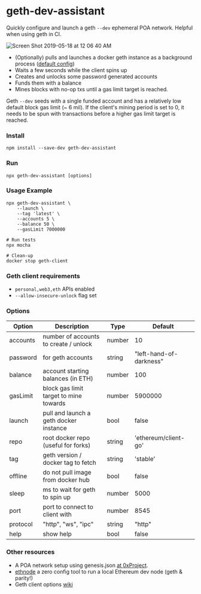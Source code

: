 # geth-dev-assistant

Quickly configure and launch a geth `--dev` ephemeral POA network.
Helpful when using geth in CI.

![Screen Shot 2019-05-18 at 12 06 40 AM](https://user-images.githubusercontent.com/7332026/57965995-0fe36600-7901-11e9-94eb-83a49b171bcb.png)

+ (Optionally) pulls and launches a docker geth instance as a background process ([default config]())
+ Waits a few seconds while the client spins up
+ Creates and unlocks some password generated accounts
+ Funds them with a balance
+ Mines blocks with no-op txs until a gas limit target is reached.

Geth `--dev` seeds with a single funded account and has a relatively low default block gas limit
(~ 6 mil). If the client's mining period is set to 0, it needs to be spun with transactions
before a higher gas limit target is reached.

### Install
```shell
npm install --save-dev geth-dev-assistant
```

### Run
```shell
npx geth-dev-assistant [options]
```

### Usage Example
```shell
npx geth-dev-assistant \
    --launch \
    --tag 'latest' \
    --accounts 5 \
    --balance 50 \
    --gasLimit 7000000

# Run tests
npx mocha

# Clean-up
docker stop geth-client
```

### Geth client requirements

+ `personal,web3,eth` APIs enabled
+ `--allow-insecure-unlock` flag set

### Options

| Option   | Description                                 | Type   | Default                |
| -------- | ------------------------------------------- | ------ | ---------------------- |
| accounts | number of accounts to create / unlock       | number | 10                     |
| password | for geth accounts                           | string | "left-hand-of-darkness"|
| balance  | account starting balances (in ETH)          | number | 100                    |
| gasLimit | block gas limit target to mine towards      | number | 5900000                |
| launch   | pull and launch a geth docker instance      | bool   | false                  |
| repo     | root docker repo (useful for forks)         | string | 'ethereum/client-go'   |
| tag      | geth version / docker tag to fetch          | string | 'stable'               |
| offline  | do not pull image from docker hub           | bool   | false                  |
| sleep    | ms to wait for geth to spin up              | number | 5000                   |
| port     | port to connect to client with              | number | 8545                   |
| protocol | "http", "ws", "ipc"                         | string | "http"                 |
| help     | show help                                   | bool   | false                  |


### Other resources
+ A POA network setup using genesis.json [at 0xProject](https://github.com/0xProject/0x-monorepo/blob/development/packages/devnet/genesis.json).
+ [ethnode](https://github.com/vrde/ethnode) a zero config tool to run a local Ethereum dev node (geth & parity!)
+ Geth client options [wiki](https://github.com/ethereum/go-ethereum/wiki/Command-Line-Options)
